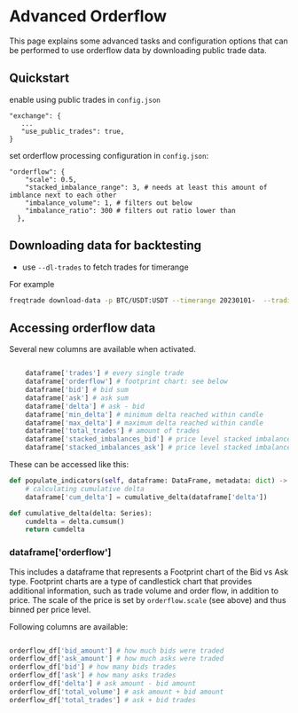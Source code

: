 # Advanced Orderflow

This page explains some advanced tasks and configuration options that can be performed to use orderflow data by downloading public trade data.


## Quickstart

enable using public trades in `config.json`
```
"exchange": {
   ...
   "use_public_trades": true,
}
```
set orderflow processing configuration in `config.json`:
```
"orderflow": {
    "scale": 0.5, 
    "stacked_imbalance_range": 3, # needs at least this amount of imblance next to each other
    "imbalance_volume": 1, # filters out below
    "imbalance_ratio": 300 # filters out ratio lower than
  },
```

## Downloading data for backtesting

- use `--dl-trades` to fetch trades for timerange

For example
``` bash
freqtrade download-data -p BTC/USDT:USDT --timerange 20230101-  --trading-mode futures  --timeframes 5m --dl-trades
```


## Accessing orderflow data

Several new columns are available when activated.
``` python

    dataframe['trades'] # every single trade
    dataframe['orderflow'] # footprint chart: see below
    dataframe['bid'] # bid sum
    dataframe['ask'] # ask sum
    dataframe['delta'] # ask - bid
    dataframe['min_delta'] # minimum delta reached within candle
    dataframe['max_delta'] # maximum delta reached within candle
    dataframe['total_trades'] # amount of trades
    dataframe['stacked_imbalances_bid'] # price level stacked imbalance bid occurred
    dataframe['stacked_imbalances_ask'] # price level stacked imbalance ask occurred
```

These can be accessed like this:
``` python
def populate_indicators(self, dataframe: DataFrame, metadata: dict) -> DataFrame:
    # calculating cumulative delta
    dataframe['cum_delta'] = cumulative_delta(dataframe['delta'])

def cumulative_delta(delta: Series):
    cumdelta = delta.cumsum()
    return cumdelta

```
### dataframe['orderflow']

This includes a dataframe that represents a Footprint chart of the Bid vs Ask type. Footprint charts are a type of candlestick chart that provides additional information, such as trade volume and order flow, in addition to price.
The scale of the price is set by `orderflow.scale` (see above) and thus binned per price level.

Following columns are available:
```python

orderflow_df['bid_amount'] # how much bids were traded
orderflow_df['ask_amount'] # how much asks were traded
orderflow_df['bid'] # how many bids trades
orderflow_df['ask'] # how many asks trades
orderflow_df['delta'] # ask amount - bid amount
orderflow_df['total_volume'] # ask amount + bid amount
orderflow_df['total_trades'] # ask + bid trades 
```

